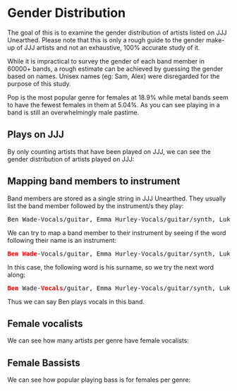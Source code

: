 # Gender Distribution

The goal of this is to examine the gender distribution of artists listed on JJJ Unearthed. Please note that this is only a rough guide to the gender make-up of JJJ artists and not an exhaustive, 100% accurate study of it.

While it is impractical to survey the gender of each band member in 60000+ bands, a rough estimate can be achieved by guessing the gender based on names. Unisex names (eg: Sam, Alex) were disregarded for the purpose of this study. 

<div
    class="chart"
    data="data/gendersStacked.json"
    chart-type="barChart"
    data-options='{
          "isStacked": "percent",
          "height": 300,
          "title": "Male/Female representation per genre",
          "legend": {"position": "right", "maxLines": 3}
        }'>
</div>

Pop is the most popular genre for females at 18.9% while metal bands seem to have the fewest females in them at 5.04%. As you can see playing in a band is still an overwhelmingly male pastime.

## Plays on JJJ
By only counting artists that have been played on JJJ, we can see the gender distribution of artists played on JJJ:

<div
    class="chart"
    data="data/gendersPlayedOnJJJ.json"
    chart-type="barChart"   
    data-options='{
          "isStacked": "percent",
          "height": 300,
          "title": "Male/Female representation per genre",
          "legend": {"position": "right", "maxLines": 3}
        }'>
</div>

## Mapping band members to instrument
Band members are stored as a single string in JJJ Unearthed. They usually list the band member followed by the instrument/s they play:

<pre>
Ben Wade-Vocals/guitar, Emma Hurley-Vocals/guitar/synth, Luke Wood-Vocals/Guitar
</pre>

We can try to map a band member to their instrument by seeing if the word following their name is an instrument:

<pre>
<strong style="color: red;">Ben</strong> <strong style="color: red;">Wade</strong>-Vocals/guitar, Emma Hurley-Vocals/guitar/synth, Luke Wood-Vocals/Guitar
</pre>

In this case, the following word is his surname, so we try the next word along:

<pre>
<strong style="color: red;">Ben</strong> Wade-<strong style="color: red;">Vocals</strong>/guitar, Emma Hurley-Vocals/guitar/synth, Luke Wood-Vocals/Guitar
</pre>

Thus we can say Ben plays vocals in this band.

## Female vocalists
We can see how many artists per genre have female vocalists:

<div
    class="chart"
    data="data/artistsWithFemaleVocalist.json"
    chart-type="barChart"
    data-options='{
          "isStacked": "percent",
          "height": 300,
          "title": "Artists with female vocalists per genre",
          "legend": {"position": "right", "maxLines": 3}
        }'>
</div>

## Female Bassists
We can see how popular playing bass is for females per genre:

<div
    class="chart"
    data="data/artistsWithFemaleBassist.json"
    chart-type="barChart"
    data-options='{
          "isStacked": "percent",
          "height": 300,
          "title": "Artists with female bassist per genre",
          "legend": {"position": "right", "maxLines": 3}
        }'>
</div>


